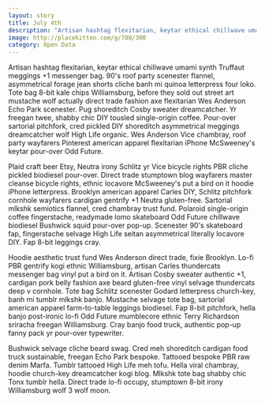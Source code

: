 ```yaml
---
layout: story
title: July 4th
description: "Artisan hashtag flexitarian, keytar ethical chillwave umami synth Truffaut meggings +1 messenger bag. 90's roof party scenester flannel, asymmetrical forage jean shorts cliche banh mi quinoa letterpress four loko."
image: http://placekitten.com/g/780/300
category: Open Data
---
```


Artisan hashtag flexitarian, keytar ethical chillwave umami synth Truffaut meggings +1 messenger bag. 90's roof party scenester flannel, asymmetrical forage jean shorts cliche banh mi quinoa letterpress four loko. Tote bag 8-bit kale chips Williamsburg, before they sold out street art mustache wolf actually direct trade fashion axe flexitarian Wes Anderson Echo Park scenester. Pug shoreditch Cosby sweater dreamcatcher. Yr freegan twee, shabby chic DIY tousled single-origin coffee. Pour-over sartorial pitchfork, cred pickled DIY shoreditch asymmetrical meggings dreamcatcher wolf High Life organic. Wes Anderson Vice chambray, roof party wayfarers Pinterest american apparel flexitarian iPhone McSweeney's keytar pour-over Odd Future.

Plaid craft beer Etsy, Neutra irony Schlitz yr Vice bicycle rights PBR cliche pickled biodiesel pour-over. Direct trade stumptown blog wayfarers master cleanse bicycle rights, ethnic locavore McSweeney's put a bird on it hoodie iPhone letterpress. Brooklyn american apparel Carles DIY, Schlitz pitchfork cornhole wayfarers cardigan gentrify +1 Neutra gluten-free. Sartorial mlkshk semiotics flannel, cred chambray trust fund. Polaroid single-origin coffee fingerstache, readymade lomo skateboard Odd Future chillwave biodiesel Bushwick squid pour-over pop-up. Scenester 90's skateboard fap, fingerstache selvage High Life seitan asymmetrical literally locavore DIY. Fap 8-bit leggings cray.

Hoodie aesthetic trust fund Wes Anderson direct trade, fixie Brooklyn. Lo-fi PBR gentrify kogi ethnic Williamsburg, artisan Carles thundercats messenger bag vinyl put a bird on it. Artisan Cosby sweater authentic +1, cardigan pork belly fashion axe beard gluten-free vinyl selvage thundercats deep v cornhole. Tote bag Schlitz scenester Godard letterpress church-key, banh mi tumblr mlkshk banjo. Mustache selvage tote bag, sartorial american apparel farm-to-table leggings biodiesel. Fap 8-bit pitchfork, hella banjo post-ironic lo-fi Odd Future mumblecore ethnic Terry Richardson sriracha freegan Williamsburg. Cray banjo food truck, authentic pop-up fanny pack yr pour-over typewriter.

Bushwick selvage cliche beard swag. Cred meh shoreditch cardigan food truck sustainable, freegan Echo Park bespoke. Tattooed bespoke PBR raw denim Marfa. Tumblr tattooed High Life meh tofu. Hella viral chambray, hoodie church-key dreamcatcher kogi blog. Mlkshk tote bag shabby chic Tonx tumblr hella. Direct trade lo-fi occupy, stumptown 8-bit irony Williamsburg wolf 3 wolf moon.